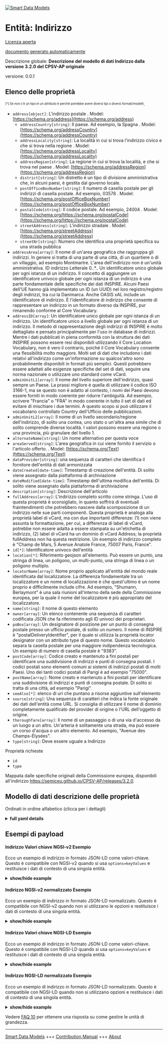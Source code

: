 <!-- 10-Header -->  
[![Smart Data Models](https://smartdatamodels.org/wp-content/uploads/2022/01/SmartDataModels_logo.png "Logo")](https://smartdatamodels.org)  
Entità: Indirizzo  
=================<!-- /10-Header -->  
<!-- 15-License -->  
[Licenza aperta](https://github.com/smart-data-models//dataModel.CPSV-AP/blob/master/Address/LICENSE.md)  
[documento generato automaticamente](https://docs.google.com/presentation/d/e/2PACX-1vTs-Ng5dIAwkg91oTTUdt8ua7woBXhPnwavZ0FxgR8BsAI_Ek3C5q97Nd94HS8KhP-r_quD4H0fgyt3/pub?start=false&loop=false&delayms=3000#slide=id.gb715ace035_0_60)  
<!-- /15-License -->  
<!-- 20-Description -->  
Descrizione globale: **Descrizione del modello di dati Indirizzo dalla versione 3.2.0 del CPSV-AP originale**  
versione: 0.0.1  
<!-- /20-Description -->  
<!-- 30-PropertiesList -->  

## Elenco delle proprietà  

<sup><sub>[*] Se non c'è un tipo in un attributo è perché potrebbe avere diversi tipi o diversi formati/modelli</sub></sup>.  
- `address[object]`: L'indirizzo postale  . Model: [https://schema.org/address](https://schema.org/address)	- `addressCountry[string]`: Il paese. Ad esempio, la Spagna  . Model: [https://schema.org/addressCountry](https://schema.org/addressCountry)  
	- `addressLocality[string]`: La località in cui si trova l'indirizzo civico e che si trova nella regione  . Model: [https://schema.org/addressLocality](https://schema.org/addressLocality)  
	- `addressRegion[string]`: La regione in cui si trova la località, e che si trova nel paese  . Model: [https://schema.org/addressRegion](https://schema.org/addressRegion)  
	- `district[string]`: Un distretto è un tipo di divisione amministrativa che, in alcuni paesi, è gestita dal governo locale.    
	- `postOfficeBoxNumber[string]`: Il numero di casella postale per gli indirizzi di casella postale. Ad esempio, 03578  . Model: [https://schema.org/postOfficeBoxNumber](https://schema.org/postOfficeBoxNumber)  
	- `postalCode[string]`: Il codice postale. Ad esempio, 24004  . Model: [https://schema.org/https://schema.org/postalCode](https://schema.org/https://schema.org/postalCode)  
	- `streetAddress[string]`: L'indirizzo stradale  . Model: [https://schema.org/streetAddress](https://schema.org/streetAddress)  
	- `streetNr[string]`: Numero che identifica una proprietà specifica su una strada pubblica    
- `addressArea[array]`: Il nome di un'area geografica che raggruppa gli indirizzi. In genere si tratta di una parte di una città, di un quartiere o di un villaggio, ad esempio Montmartre. L'area dell'indirizzo non è un'unità amministrativa. ID indirizzo Letterale 0..*.. Un identificatore unico globale per ogni istanza di un indirizzo. Il concetto di aggiungere un identificatore univoco globale per ogni istanza di un indirizzo è una parte fondamentale delle specifiche dei dati INSPIRE. Alcuni Paesi dell'UE hanno già implementato un ID (un UUID) nel loro registro/registro degli indirizzi, tra cui la Danimarca. Anche OASIS xAL include un identificatore di indirizzo. È l'identificatore di indirizzo che consente di rappresentare un indirizzo in un formato diverso da INSPIRE, pur rimanendo conforme al Core Vocabulary.  - `addressID[array]`: Un identificatore unico globale per ogni istanza di un indirizzo. Un identificatore unico a livello globale per ogni istanza di un indirizzo. Il metodo di rappresentazione degli indirizzi di INSPIRE è molto dettagliato e pensato principalmente per l'uso in database di indirizzi. Mentre i dati pubblicati in piena conformità con la struttura dei dati INSPIRE possono essere resi disponibili utilizzando il Core Location Vocabulary, non è vero il contrario, poiché il Core Vocabulary consente una flessibilità molto maggiore. Molti set di dati che includono i dati relativi all'indirizzo come un'informazione su qualcos'altro sono probabilmente disponibili in formati più semplici. Questi potrebbero essere adattati alle esigenze specifiche del set di dati, seguire una norma nazionale o utilizzare uno standard come vCard.  - `adminUnitL1[array]`: Il nome del livello superiore dell'indirizzo, quasi sempre un Paese. La prassi migliore è quella di utilizzare il codice ISO 3166-1, ma se questo non è adatto al contesto, i nomi dei Paesi devono essere forniti in modo coerente per ridurre l'ambiguità. Ad esempio, scrivere "Francia" o "FRA" in modo coerente in tutto il set di dati ed evitare di mischiare i due termini. A questo scopo si può utilizzare il vocabolario controllato Country dell'Ufficio delle pubblicazioni.  - `adminUnitL2[array]`: Il nome di un livello secondario/regione dell'indirizzo, di solito una contea, uno stato o un'altra area simile che di solito comprende diverse località. I valori possono essere una regione o una provincia, più granulare del livello 1.  - `alternateName[string]`: Un nome alternativo per questa voce  - `areaServed[string]`: L'area geografica in cui viene fornito il servizio o l'articolo offerto.  . Model: [https://schema.org/Text](https://schema.org/Text)- `dataProvider[string]`: una sequenza di caratteri che identifica il fornitore dell'entità di dati armonizzata  - `dateCreated[date-time]`: Timestamp di creazione dell'entità. Di solito viene assegnato dalla piattaforma di archiviazione  - `dateModified[date-time]`: Timestamp dell'ultima modifica dell'entità. Di solito viene assegnato dalla piattaforma di archiviazione  - `description[string]`: Descrizione dell'articolo  - `fullAddress[array]`: L'indirizzo completo scritto come stringa. L'uso di questa proprietà è sconsigliato, in quanto soffrirà di eventuali fraintendimenti che potrebbero nascere dalla scomposizione di un indirizzo nelle sue parti componenti. Questa proprietà è analoga alla proprietà label di vCard, ma con due importanti differenze: (1) non viene assunta la formattazione, per cui, a differenza di label di vCard, potrebbe non essere adatta a essere stampata su un'etichetta di indirizzo, (2) label di vCard ha un dominio di vCard Address; la proprietà fullAddress non ha questa restrizione. Un esempio di indirizzo completo è "Champ de Mars, 5 Avenue Anatole France, 75007 Paris, France".  - `id[*]`: Identificatore univoco dell'entità  - `location[*]`: Riferimento geojson all'elemento. Può essere un punto, una stringa di linea, un poligono, un multi-punto, una stringa di linea o un poligono multiplo.  - `locatorName[array]`: Nome proprio applicato all'entità del mondo reale identificata dal localizzatore. La differenza fondamentale tra un localizzatore e un nome di localizzazione è che quest'ultimo è un nome proprio e difficilmente include cifre. Ad esempio, "Shumann, Berlaymont" è una sala riunioni all'interno della sede della Commissione europea, per la quale il nome del localizzatore è più appropriato del localizzatore.  - `name[string]`: Il nome di questo elemento  - `owner[array]`: Un elenco contenente una sequenza di caratteri codificata JSON che fa riferimento agli ID univoci dei proprietari.  - `poBox[array]`: Un designatore di posizione per un punto di consegna postale presso un ufficio postale, di solito un numero. Il nome di INSPIRE è "postalDeliveryIdentifier", per il quale si utilizza la proprietà locator designator con un attributo type di questo nome. Questo vocabolario separa la casella postale per una maggiore indipendenza tecnologica. Un esempio di numero di casella postale è "9383".  - `postCode[array]`: Codice creato e mantenuto a fini postali per identificare una suddivisione di indirizzi e punti di consegna postali. I codici postali sono elementi comuni ai sistemi di indirizzi postali di molti Paesi. Uno dei tanti codici postali di Parigi è ad esempio "75000".  - `postName[array]`: Nome creato e mantenuto a fini postali per identificare una suddivisione di indirizzi e punti di consegna postale. Di solito si tratta di una città, ad esempio "Parigi".  - `seeAlso[*]`: elenco di uri che puntano a risorse aggiuntive sull'elemento  - `source[string]`: Una sequenza di caratteri che indica la fonte originale dei dati dell'entità come URL. Si consiglia di utilizzare il nome di dominio completamente qualificato del provider di origine o l'URL dell'oggetto di origine.  - `thoroughfare[array]`: Il nome di un passaggio o di una via d'accesso da un luogo a un altro. Un'arteria è solitamente una strada, ma può essere un corso d'acqua o un altro elemento. Ad esempio, "Avenue des Champs-Élysées".  - `type[string]`: Deve essere uguale a Indirizzo  <!-- /30-PropertiesList -->  
<!-- 35-RequiredProperties -->  
Proprietà richieste  
- `id`  - `type`  <!-- /35-RequiredProperties -->  
<!-- 40-NotesYaml -->  
Mappata dalle specifiche originali della Commissione europea, disponibili all'indirizzo https://semiceu.github.io/CPSV-AP/releases/3.2.0.  
<!-- /40-NotesYaml -->  
<!-- 50-DataModelHeader -->  
## Modello di dati descrizione delle proprietà  
Ordinati in ordine alfabetico (clicca per i dettagli)  
<!-- /50-DataModelHeader -->  
<!-- 60-ModelYaml -->  
<details><summary><strong>full yaml details</strong></summary>    
```yaml  
Address:    
  description: Description of the data model Address from the version 3.2.0 of original CPSV-AP    
  properties:    
    address:    
      description: The mailing address    
      properties:    
        addressCountry:    
          description: 'The country. For example, Spain'    
          type: string    
          x-ngsi:    
            model: https://schema.org/addressCountry    
            type: Property    
        addressLocality:    
          description: 'The locality in which the street address is, and which is in the region'    
          type: string    
          x-ngsi:    
            model: https://schema.org/addressLocality    
            type: Property    
        addressRegion:    
          description: 'The region in which the locality is, and which is in the country'    
          type: string    
          x-ngsi:    
            model: https://schema.org/addressRegion    
            type: Property    
        district:    
          description: 'A district is a type of administrative division that, in some countries, is managed by the local government'    
          type: string    
          x-ngsi:    
            type: Property    
        postOfficeBoxNumber:    
          description: 'The post office box number for PO box addresses. For example, 03578'    
          type: string    
          x-ngsi:    
            model: https://schema.org/postOfficeBoxNumber    
            type: Property    
        postalCode:    
          description: 'The postal code. For example, 24004'    
          type: string    
          x-ngsi:    
            model: https://schema.org/https://schema.org/postalCode    
            type: Property    
        streetAddress:    
          description: The street address    
          type: string    
          x-ngsi:    
            model: https://schema.org/streetAddress    
            type: Property    
        streetNr:    
          description: Number identifying a specific property on a public street    
          type: string    
          x-ngsi:    
            type: Property    
      type: object    
      x-ngsi:    
        model: https://schema.org/address    
        type: Property    
    addressArea:    
      description: 'The name of a geographic area that groups Addresses. This would typically be part of a city, a neighbourhood or village, e.g. Montmartre. Address area is not an administrative unit. address ID Literal 0..*.. A globally unique identifier for each instance of an Address. The concept of adding a globally unique identifier for each instance of an address is a crucial part of the INSPIRE data spec. A number of EU countries have already implemented an ID (a UUID) in their Address Register/gazetteer, among them Denmark. OASIS xAL also includes an address identifier. It is the address Identifier that allows an address to be represented in a format other than INSPIRE whilst remaining conformant to the Core Vocabulary'    
      items:    
        description: Every item to describe an area    
        type: string    
        x-ngsi:    
          type: Property    
      type: array    
      x-ngsi:    
        type: Property    
    addressID:    
      description: 'A globally unique identifier for each instance of an Address. A globally unique identifier for each instance of an Address. The INSPIRE method of representing addresses is very detailed, designed primarily for use in databases of addresses. Whilst data that is published in full conformance with the INSPIRE data structure can be made available using the Core Location Vocabulary the reverse is not true since the Core Vocabulary allows much greater flexibility. Many datasets that include address data as one piece of information about something else are likely to have that data in simpler formats. These might be tailored to the specific need of the dataset, follow a national norm, or make use of a standard like vCard'    
      items:    
        description: Every individual identifier    
        type: string    
        x-ngsi:    
          type: Property    
      type: array    
      x-ngsi:    
        type: Property    
    adminUnitL1:    
      description: 'The name of the uppermost level of the address, almost always a country. Best practice is to use the ISO 3166-1 code but if this is inappropriate for the context, country names should be provided in a consistent manner to reduce ambiguity. For example, either write ''France'' or ''FRA'' consistently throughout the dataset and avoid mixing the two. The Country controlled vocabulary from the Publications Office can be reused for this'    
      items:    
        description: Every individual Unit identifier of Level 1    
        type: string    
        x-ngsi:    
          type: Property    
      type: array    
      x-ngsi:    
        type: Property    
    adminUnitL2:    
      description: 'The name of a secondary level/region of the address, usually a county, state or other such area that typically encompasses several localities. Values could be a region or province, more granular than level 1'    
      items:    
        description: Every individual Unit identifier of Level 2    
        type: string    
        x-ngsi:    
          type: Property    
      type: array    
      x-ngsi:    
        type: Property    
    alternateName:    
      description: An alternative name for this item    
      type: string    
      x-ngsi:    
        type: Property    
    areaServed:    
      description: The geographic area where a service or offered item is provided    
      type: string    
      x-ngsi:    
        model: https://schema.org/Text    
        type: Property    
    dataProvider:    
      description: A sequence of characters identifying the provider of the harmonised data entity    
      type: string    
      x-ngsi:    
        type: Property    
    dateCreated:    
      description: Entity creation timestamp. This will usually be allocated by the storage platform    
      format: date-time    
      type: string    
      x-ngsi:    
        type: Property    
    dateModified:    
      description: Timestamp of the last modification of the entity. This will usually be allocated by the storage platform    
      format: date-time    
      type: string    
      x-ngsi:    
        type: Property    
    description:    
      description: A description of this item    
      type: string    
      x-ngsi:    
        type: Property    
    fullAddress:    
      description: 'The complete address written as a string. Use of this property is not recommended as it will suffer any misunderstandings that might arise through the breaking up of an address into its component parts. This property is analogous to vCard''s label property but with two important differences: (1) formatting is not assumed so that, unlike vCard label, it may not be suitable to print this on an address label, (2) vCard''s label has a domain of vCard Address; the fullAddress property has no such restriction. An example of a full address is ''Champ de Mars, 5 Avenue Anatole France, 75007 Paris, France'''    
      items:    
        description: Every individual element describing the full address    
        type: string    
        x-ngsi:    
          type: Property    
      type: array    
      x-ngsi:    
        type: Property    
    id:    
      anyOf:    
        - description: Identifier format of any NGSI entity    
          maxLength: 256    
          minLength: 1    
          pattern: ^[\w\-\.\{\}\$\+\*\[\]`|~^@!,:\\]+$    
          type: string    
          x-ngsi:    
            type: Property    
        - description: Identifier format of any NGSI entity    
          format: uri    
          type: string    
          x-ngsi:    
            type: Property    
      description: Unique identifier of the entity    
      x-ngsi:    
        type: Property    
    location:    
      description: 'Geojson reference to the item. It can be Point, LineString, Polygon, MultiPoint, MultiLineString or MultiPolygon'    
      oneOf:    
        - description: Geojson reference to the item. Point    
          properties:    
            bbox:    
              items:    
                type: number    
              minItems: 4    
              type: array    
            coordinates:    
              items:    
                type: number    
              minItems: 2    
              type: array    
            type:    
              enum:    
                - Point    
              type: string    
          required:    
            - type    
            - coordinates    
          title: GeoJSON Point    
          type: object    
          x-ngsi:    
            type: GeoProperty    
        - description: Geojson reference to the item. LineString    
          properties:    
            bbox:    
              items:    
                type: number    
              minItems: 4    
              type: array    
            coordinates:    
              items:    
                items:    
                  type: number    
                minItems: 2    
                type: array    
              minItems: 2    
              type: array    
            type:    
              enum:    
                - LineString    
              type: string    
          required:    
            - type    
            - coordinates    
          title: GeoJSON LineString    
          type: object    
          x-ngsi:    
            type: GeoProperty    
        - description: Geojson reference to the item. Polygon    
          properties:    
            bbox:    
              items:    
                type: number    
              minItems: 4    
              type: array    
            coordinates:    
              items:    
                items:    
                  items:    
                    type: number    
                  minItems: 2    
                  type: array    
                minItems: 4    
                type: array    
              type: array    
            type:    
              enum:    
                - Polygon    
              type: string    
          required:    
            - type    
            - coordinates    
          title: GeoJSON Polygon    
          type: object    
          x-ngsi:    
            type: GeoProperty    
        - description: Geojson reference to the item. MultiPoint    
          properties:    
            bbox:    
              items:    
                type: number    
              minItems: 4    
              type: array    
            coordinates:    
              items:    
                items:    
                  type: number    
                minItems: 2    
                type: array    
              type: array    
            type:    
              enum:    
                - MultiPoint    
              type: string    
          required:    
            - type    
            - coordinates    
          title: GeoJSON MultiPoint    
          type: object    
          x-ngsi:    
            type: GeoProperty    
        - description: Geojson reference to the item. MultiLineString    
          properties:    
            bbox:    
              items:    
                type: number    
              minItems: 4    
              type: array    
            coordinates:    
              items:    
                items:    
                  items:    
                    type: number    
                  minItems: 2    
                  type: array    
                minItems: 2    
                type: array    
              type: array    
            type:    
              enum:    
                - MultiLineString    
              type: string    
          required:    
            - type    
            - coordinates    
          title: GeoJSON MultiLineString    
          type: object    
          x-ngsi:    
            type: GeoProperty    
        - description: Geojson reference to the item. MultiLineString    
          properties:    
            bbox:    
              items:    
                type: number    
              minItems: 4    
              type: array    
            coordinates:    
              items:    
                items:    
                  items:    
                    items:    
                      type: number    
                    minItems: 2    
                    type: array    
                  minItems: 4    
                  type: array    
                type: array    
              type: array    
            type:    
              enum:    
                - MultiPolygon    
              type: string    
          required:    
            - type    
            - coordinates    
          title: GeoJSON MultiPolygon    
          type: object    
          x-ngsi:    
            type: GeoProperty    
      x-ngsi:    
        type: GeoProperty    
    locatorName:    
      description: 'Proper noun(s) applied to the real world entity identified by the locator. The key difference between a locator and a locator name is that the latter is a proper name and is unlikely to include digits. For example, ''Shumann, Berlaymont'' is a meeting room within the European Commission headquarters for which locator name is more appropriate than locator.'    
      items:    
        description: Every locator name used    
        type: string    
        x-ngsi:    
          type: Property    
      type: array    
      x-ngsi:    
        type: Property    
    name:    
      description: The name of this item    
      type: string    
      x-ngsi:    
        type: Property    
    owner:    
      description: A List containing a JSON encoded sequence of characters referencing the unique Ids of the owner(s)    
      items:    
        anyOf:    
          - description: Identifier format of any NGSI entity    
            maxLength: 256    
            minLength: 1    
            pattern: ^[\w\-\.\{\}\$\+\*\[\]`|~^@!,:\\]+$    
            type: string    
            x-ngsi:    
              type: Property    
          - description: Identifier format of any NGSI entity    
            format: uri    
            type: string    
            x-ngsi:    
              type: Property    
        description: Unique identifier of the entity    
        x-ngsi:    
          type: Property    
      type: array    
      x-ngsi:    
        type: Property    
    poBox:    
      description: 'A location designator for a postal delivery point at a post office, usually a number. INSPIRE''s name for this is ''postalDeliveryIdentifier'' for which it uses the locator designator property with a type attribute of that name. This vocabulary separates out the Post Office Box for greater independence of technology. An example post office box number is ''9383'''    
      items:    
        description: Every individual postal box identifier    
        type: string    
        x-ngsi:    
          type: Property    
      type: array    
      x-ngsi:    
        type: Property    
    postCode:    
      description: The code created and maintained for postal purposes to identify a subdivision of addresses and postal delivery points. Post codes are common elements in many countries' postal address systems. One of the many post codes of Paris is for example '75000'    
      items:    
        description: Every individual postal code    
        type: string    
        x-ngsi:    
          type: Property    
      type: array    
      x-ngsi:    
        type: Property    
    postName:    
      description: 'A name created and maintained for postal purposes to identify a subdivision of addresses and postal delivery points. Usually a city, for example ''Paris'''    
      items:    
        description: Every individual postal name    
        type: string    
        x-ngsi:    
          type: Property    
      type: array    
      x-ngsi:    
        type: Property    
    seeAlso:    
      description: list of uri pointing to additional resources about the item    
      oneOf:    
        - items:    
            format: uri    
            type: string    
          minItems: 1    
          type: array    
        - format: uri    
          type: string    
      x-ngsi:    
        type: Property    
    source:    
      description: 'A sequence of characters giving the original source of the entity data as a URL. Recommended to be the fully qualified domain name of the source provider, or the URL to the source object'    
      type: string    
      x-ngsi:    
        type: Property    
    thoroughfare:    
      description: 'The name of a passage or way through from one location to another.A thoroughfare is usually a street, but it might be a waterway or some other feature. For example, ''Avenue des Champs-Élysées'''    
      items:    
        description: Every individual name of a passage    
        type: string    
        x-ngsi:    
          type: Property    
      type: array    
      x-ngsi:    
        type: Property    
    type:    
      description: It must be equal to Address    
      enum:    
        - Address    
      type: string    
      x-ngsi:    
        type: Property    
  required:    
    - id    
    - type    
  type: object    
  x-derived-from: "https://semiceu.github.io/CPSV-AP/releases/3.2.0/#Address"    
  x-disclaimer: 'Redistribution and use in source and binary forms, with or without modification, are permitted  provided that the license conditions are met. Copyleft (c) 2024 Contributors to Smart Data Models Program'    
  x-license-url: https://github.com/smart-data-models/dataModel.CPSV-AP/blob/master/Address/LICENSE.md    
  x-model-schema: https://smart-data-models.github.io/dataModel.CPSV-AP/Address/schema.json    
  x-model-tags: ""    
  x-version: 0.0.1    
```  
</details>    
<!-- /60-ModelYaml -->  
<!-- 70-MiddleNotes -->  
<!-- /70-MiddleNotes -->  
<!-- 80-Examples -->  
## Esempi di payload  
#### Indirizzo Valori chiave NGSI-v2 Esempio  
Ecco un esempio di indirizzo in formato JSON-LD come valori-chiave. Questo è compatibile con NGSI-v2 quando si usa `options=keyValues` e restituisce i dati di contesto di una singola entità.  
<details><summary><strong>show/hide example</strong></summary>    
```json  
{  
  "id": "urn:ngsi-ld:Address:id:HCJC:40619188",  
  "type": "Address",  
  "dateCreated": "2001-02-13T19:16:04Z",  
  "dateModified": "2001-03-04T03:30:45Z",  
  "source": "",  
  "name": "address name",  
  "alternateName": "",  
  "description": "Address description",  
  "dataProvider": "",  
  "owner": [  
    "urn:ngsi-ld:Address:items:TFSN:42356834",  
    "urn:ngsi-ld:Address:items:XAXT:64971602"  
  ],  
  "seeAlso": [  
    "urn:ngsi-ld:Address:items:BDLK:56181822"  
  ],  
  "location": {  
    "type": "Point",  
    "coordinates": [  
      52.5209563,  
      13.3256918  
    ]  
  },  
  "address": {  
    "streetAddress": "Franklinstrasse",  
    "addressLocality": "Berlin",  
    "addressRegion": "Berlin",  
    "addressCountry": "germany",  
    "postalCode": "10583",  
    "postOfficeBoxNumber": "",  
    "streetNr": "13",  
    "district": ""  
  },  
  "areaServed": "berlin",  
  "addressID": [  
    ""  
  ],  
  "adminUnitL1": [  
    "GER"  
  ],  
  "adminUnitL2": [  
    "Berlin"  
  ],  
  "fullAddress": [  
    "Berlin. Franklinstrasse 13"  
  ],  
  "locatorName": [  
    ""  
  ],  
  "postCode": [  
    "10583"  
  ],  
  "postName": [  
    "Berlin centre"  
  ],  
  "poBox": [  
    ""  
  ],  
  "thoroughfare": [  
    ""  
  ],  
  "addressArea": [  
    "S",  
    "Ra"  
  ],  
  "@context": [  
    "https://raw.githubusercontent.com/smart-data-models/dataModel.CPSV-AP/master/context.jsonld"  
  ]  
}  
```  
</details>  
#### Indirizzo NGSI-v2 normalizzato Esempio  
Ecco un esempio di indirizzo in formato JSON-LD normalizzato. Questo è compatibile con NGSI-v2 quando non si utilizzano le opzioni e restituisce i dati di contesto di una singola entità.  
<details><summary><strong>show/hide example</strong></summary>    
```json  
{  
  "id": "urn:ngsi-ld:Address:id:HCJC:40619188",  
  "type": "Address",  
  "dateCreated": {  
    "type": "Date-Time",  
    "value": "2001-02-13T19:16:04Z"  
  },  
  "dateModified": {  
    "type": "Date-Time",  
    "value": "2001-03-04T03:30:45Z"  
  },  
  "source": {  
    "type": "Text",  
    "value": ""  
  },  
  "name": {  
    "type": "Text",  
    "value": "address name"  
  },  
  "alternateName": {  
    "type": "Text",  
    "value": ""  
  },  
  "description": {  
    "type": "Text",  
    "value": "Address description"  
  },  
  "dataProvider": {  
    "type": "Text",  
    "value": ""  
  },  
  "owner": {  
    "type": "Array",  
    "value": [  
      "urn:ngsi-ld:Address:items:TFSN:42356834",  
      "urn:ngsi-ld:Address:items:XAXT:64971602"  
    ]  
  },  
  "seeAlso": {  
    "type": "Array",  
    "value": [  
      "urn:ngsi-ld:Address:items:BDLK:56181822"  
    ]  
  },  
  "location": {  
    "type": "geo:json",  
    "value": {  
      "type": "Point",  
      "coordinates": [  
        52.5209563,  
        13.3256918  
      ]  
    }  
  },  
  "address": {  
    "type": "StructuredValue",  
    "value": {  
      "streetAddress": "Franklinstrasse",  
      "addressLocality": "Berlin",  
      "addressRegion": "Berlin",  
      "addressCountry": "germany",  
      "postalCode": "10583",  
      "postOfficeBoxNumber": "",  
      "streetNr": "13",  
      "district": ""  
    }  
  },  
  "areaServed": {  
    "type": "Property",  
    "value": "berlin"  
  },  
  "addressArea": {  
    "type": "Array",  
    "value": [  
      "S",  
      "Ra"  
    ]  
  },  
  "addressID": {  
    "type": "Array",  
    "value": [  
      ""  
    ]  
  },  
  "adminUnitL1": {  
    "type": "Array",  
    "value": [  
      "GER"  
    ]  
  },  
  "adminUnitL2": {  
    "type": "Array",  
    "value": [  
      "Berlin"  
    ]  
  },  
  "fullAddress": {  
    "type": "Array",  
    "value": [  
      "Berlin. Franklinstrasse 13"  
    ]  
  },  
  "locatorName": {  
    "type": "Array",  
    "value": [  
      ""  
    ]  
  },  
  "postCode": {  
    "type": "Array",  
    "value": [  
      "10583"  
    ]  
  },  
  "postName": {  
    "type": "Array",  
    "value": [  
      "Berlin centre"  
    ]  
  },  
  "poBox": {  
    "type": "Array",  
    "value": [  
      ""  
    ]  
  },  
  "thoroughfare": {  
    "type": "Array",  
    "value": [  
      ""  
    ]  
  },  
  "@context": [  
    "https://raw.githubusercontent.com/smart-data-models/dataModel.CPSV-AP/master/context.jsonld"  
  ]  
}  
```  
</details>  
#### Indirizzo Valori chiave NGSI-LD Esempio  
Ecco un esempio di indirizzo in formato JSON-LD come valori-chiave. Questo è compatibile con NGSI-LD quando si usa `options=keyValues` e restituisce i dati di contesto di una singola entità.  
<details><summary><strong>show/hide example</strong></summary>    
```json  
{  
  "id": "urn:ngsi-ld:Address:id:HCJC:40619188",  
  "type": "Address",  
  "dateCreated": "2001-02-13T19:16:04Z",  
  "dateModified": "2001-03-04T03:30:45Z",  
  "source": "",  
  "name": "address name",  
  "alternateName": "",  
  "description": "Address description",  
  "dataProvider": "",  
  "owner": [  
    "urn:ngsi-ld:Address:items:TFSN:42356834",  
    "urn:ngsi-ld:Address:items:XAXT:64971602"  
  ],  
  "seeAlso": [  
    "urn:ngsi-ld:Address:items:BDLK:56181822"  
  ],  
  "location": {  
    "type": "Point",  
    "coordinates": [  
      52.5209563,  
      13.3256918  
    ]  
  },  
  "address": {  
    "streetAddress": "Franklinstrasse",  
    "addressLocality": "Berlin",  
    "addressRegion": "Berlin",  
    "addressCountry": "germany",  
    "postalCode": "10583",  
    "postOfficeBoxNumber": "",  
    "streetNr": "13",  
    "district": ""  
  },  
  "areaServed": "berlin",  
  "addressID": [  
    ""  
  ],  
  "adminUnitL1": [  
    "GER"  
  ],  
  "adminUnitL2": [  
    "Berlin"  
  ],  
  "fullAddress": [  
    "Berlin. Franklinstrasse 13"  
  ],  
  "locatorName": [  
    ""  
  ],  
  "postCode": [  
    "10583"  
  ],  
  "postName": [  
    "Berlin centre"  
  ],  
  "poBox": [  
    ""  
  ],  
  "thoroughfare": [  
    ""  
  ],  
  "addressArea": [  
    "S",  
    "Ra"  
  ],  
  "@context": [  
    "https://raw.githubusercontent.com/smart-data-models/dataModel.CPSV-AP/master/context.jsonld"  
  ]  
}  
```  
</details>  
#### Indirizzo NGSI-LD normalizzato Esempio  
Ecco un esempio di indirizzo in formato JSON-LD normalizzato. Questo è compatibile con NGSI-LD quando non si utilizzano opzioni e restituisce i dati di contesto di una singola entità.  
<details><summary><strong>show/hide example</strong></summary>    
```json  
{  
  "id": "urn:ngsi-ld:Address:id:HCJC:40619188",  
  "type": "Address",  
  "dateCreated": {  
    "type": "Property",  
    "value": {  
      "@type": "DateTime",  
      "@value": "2001-02-13T19:16:04Z"  
    }  
  },  
  "dateModified": {  
    "type": "Property",  
    "value": {  
      "@type": "DateTime",  
      "@value": "2001-03-04T03:30:45Z"  
    }  
  },  
  "source": {  
    "type": "Property",  
    "value": ""  
  },  
  "name": {  
    "type": "Property",  
    "value": "address name"  
  },  
  "alternateName": {  
    "type": "Property",  
    "value": ""  
  },  
  "description": {  
    "type": "Property",  
    "value": "Address description"  
  },  
  "dataProvider": {  
    "type": "Property",  
    "value": ""  
  },  
  "owner": {  
    "type": "Property",  
    "value": [  
      "urn:ngsi-ld:Address:items:TFSN:42356834",  
      "urn:ngsi-ld:Address:items:XAXT:64971602"  
    ]  
  },  
  "seeAlso": {  
    "type": "Property",  
    "value": [  
      "urn:ngsi-ld:Address:items:BDLK:56181822"  
    ]  
  },  
  "location": {  
    "type": "GeoProperty",  
    "value": {  
      "type": "Point",  
      "coordinates": [  
        52.5209563,  
        13.3256918  
      ]  
    }  
  },  
  "address": {  
    "type": "Property",  
    "value": {  
      "streetAddress": "Franklinstrasse",  
      "addressLocality": "Berlin",  
      "addressRegion": "Berlin",  
      "addressCountry": "germany",  
      "postalCode": "10583",  
      "postOfficeBoxNumber": "",  
      "streetNr": "13",  
      "district": ""  
    }  
  },  
  "areaServed": {  
    "type": "Property",  
    "value": "berlin"  
  },  
  "addressArea": {  
    "type": "Property",  
    "value": [  
      "S",  
      "Ra"  
    ]  
  },  
  "addressID": {  
    "type": "Property",  
    "value": [  
      ""  
    ]  
  },  
  "adminUnitL1": {  
    "type": "Property",  
    "value": [  
      "GER"  
    ]  
  },  
  "adminUnitL2": {  
    "type": "Property",  
    "value": [  
      "Berlin"  
    ]  
  },  
  "fullAddress": {  
    "type": "Property",  
    "value": [  
      "Berlin. Franklinstrasse 13"  
    ]  
  },  
  "locatorName": {  
    "type": "Property",  
    "value": [  
      ""  
    ]  
  },  
  "postCode": {  
    "type": "Property",  
    "value": [  
      "10583"  
    ]  
  },  
  "postName": {  
    "type": "Property",  
    "value": [  
      "Berlin centre"  
    ]  
  },  
  "poBox": {  
    "type": "Property",  
    "value": [  
      ""  
    ]  
  },  
  "thoroughfare": {  
    "type": "Property",  
    "value": [  
      ""  
    ]  
  },  
  "@context": [  
    "https://raw.githubusercontent.com/smart-data-models/dataModel.CPSV-AP/master/context.jsonld"  
  ]  
}  
```  
</details><!-- /80-Examples -->  
<!-- 90-FooterNotes -->  
<!-- /90-FooterNotes -->  
<!-- 95-Units -->  
Vedere [FAQ 10](https://smartdatamodels.org/index.php/faqs/) per ottenere una risposta su come gestire le unità di grandezza.  
<!-- /95-Units -->  
<!-- 97-LastFooter -->  
---  
[Smart Data Models](https://smartdatamodels.org) +++ [Contribution Manual](https://bit.ly/contribution_manual) +++ [About](https://bit.ly/Introduction_SDM)<!-- /97-LastFooter -->  
